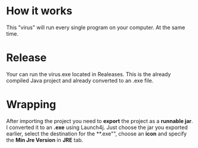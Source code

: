 # How it works
This "virus" will run every single program on your computer. At the same time.

# Release
Your can run the virus.exe located in Realeases.
This is the already compiled Java project and already converted to an .exe file.

# Wrapping
After importing the project you need to **export** the project as a **runnable jar**.
I converted it to an **.exe** using Launch4j. Just choose the jar you exported earlier, 
select the destination for the **.exe"", choose an **icon** and specify the **Min Jre Version** in **JRE** tab.
